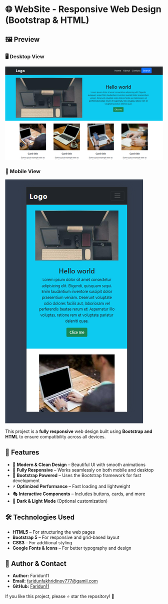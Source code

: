 # 🌐 WebSite - Responsive Web Design (Bootstrap & HTML)

## 🖼 Preview  
### 🖥️ Desktop View  
![🖥️ Desktop Preview](scr/image.png)  
### 📱 Mobile View  
![📱 Mobile Preview](scr/mobil.png)  

This project is a **fully responsive** web design built using **Bootstrap and HTML** to ensure compatibility across all devices.

## 📌 Features  
- 🎨 **Modern & Clean Design** – Beautiful UI with smooth animations  
- 📱 **Fully Responsive** – Works seamlessly on both mobile and desktop  
- 🚀 **Bootstrap Powered** – Uses the Bootstrap framework for fast development  
- ⚡ **Optimized Performance** – Fast loading and lightweight  
- 🎭 **Interactive Components** – Includes buttons, cards, and more  
- 🌙 **Dark & Light Mode** (Optional customization)  

## 🛠 Technologies Used  
- **HTML5** – For structuring the web pages  
- **Bootstrap 5** – For responsive and grid-based layout  
- **CSS3** – For additional styling  
- **Google Fonts & Icons** – For better typography and design  

## 🎯 Author & Contact  
- **Author:**  Faridun11
- **Email:** faridunfakhridinov777@gamil.com  
- **GitHub:** [Faridun11](https://github.com/Faridun11)  

If you like this project, please ⭐ star the repository! 🚀  
